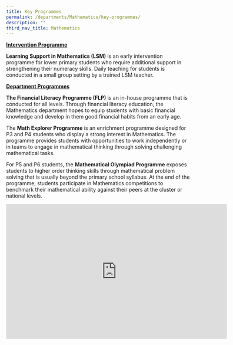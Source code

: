 ```yaml
---
title: Key Programmes
permalink: /departments/Mathematics/key-programmes/
description: ""
third_nav_title: Mathematics
---
```

**<u>Intervention Programme</u>**

**Learning Support in Mathematics (LSM)**&nbsp;is an early intervention programme for lower primary students who require additional support in strengthening their numeracy skills. Daily teaching for students is conducted in a small group setting by a trained LSM teacher.

  

**<u>Department Programmes</u>**

**The Financial Literacy Programme (FLP)**&nbsp;is an in-house programme that is conducted for all levels. Through financial literacy education, the Mathematics department hopes to equip students with basic financial knowledge and develop in them good financial habits from an early age.

  

The&nbsp;**Math Explorer Programme**&nbsp;is an enrichment programme designed for P3 and P4 students who display a strong interest in Mathematics. The programme provides students with opportunities to work independently or in teams to engage in mathematical thinking through solving challenging mathematical tasks.

  

For P5 and P6 students, the&nbsp;**Mathematical Olympiad Programme**&nbsp;exposes students to higher order thinking skills through mathematical problem solving that is usually beyond the primary school syllabus. At the end of the programme, students participate in Mathematics competitions to benchmark their mathematical ability against their peers at the cluster or national levels.


<center><iframe allowfullscreen="true" height="366" width="600" frameborder="0" src="https://docs.google.com/presentation/d/e/2PACX-1vSmoyqFCcFtKyxrV13EKNah9251NVeUEwG3nkOxiFmyVWtULENLADIzTklnf1xoaG-VC58MQQAtp_Jh/embed?start=false&amp;loop=true&amp;delayms=3000"></iframe></center>